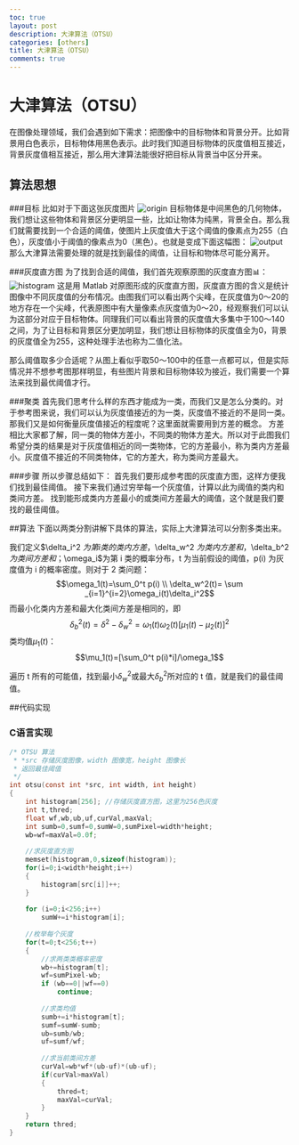 ```yaml
---
toc: true
layout: post
description: 大津算法（OTSU）
categories: [others]
title: 大津算法（OTSU）
comments: true
---
```


# 大津算法（OTSU）
在图像处理领域，我们会遇到如下需求：把图像中的目标物体和背景分开。比如背景用白色表示，目标物体用黑色表示。此时我们知道目标物体的灰度值相互接近，背景灰度值相互接近，那么用大津算法能很好把目标从背景当中区分开来。

<!-- more -->

## 算法思想
###目标
比如对于下面这张灰度图片
![origin](/blog/images/media/15146878957796/origin.png)
目标物体是中间黑色的几何物体，我们想让这些物体和背景区分更明显一些，比如让物体为纯黑，背景全白。那么我们就需要找到一个合适的阈值，使图片上灰度值大于这个阈值的像素点为255（白色），灰度值小于阈值的像素点为0（黑色）。也就是变成下面这幅图：
![output](/blog/images/media/15146878957796/output.png)
那么大津算法需要处理的就是找到最佳的阈值，让目标和物体尽可能分离开。

###灰度直方图
为了找到合适的阈值，我们首先观察原图的灰度直方图📊：
![histogram](/blog/images/media/15146878957796/histogram.png)
这是用 Matlab 对原图形成的灰度直方图，灰度直方图的含义是统计图像中不同灰度值的分布情况。由图我们可以看出两个尖峰，在灰度值为0～20的地方存在一个尖峰，代表原图中有大量像素点灰度值为0～20，经观察我们可以认为这部分对应于目标物体。同理我们可以看出背景的灰度值大多集中于100～140之间，为了让目标和背景区分更加明显，我们想让目标物体的灰度值全为0，背景的灰度值全为255，这种处理手法也称为二值化法。

那么阈值取多少合适呢？从图上看似乎取50～100中的任意一点都可以，但是实际情况并不想参考图那样明显，有些图片背景和目标物体较为接近，我们需要一个算法来找到最优阈值才行。

###聚类
首先我们思考什么样的东西才能成为一类，而我们又是怎么分类的。对于参考图来说，我们可以认为灰度值接近的为一类，灰度值不接近的不是同一类。那我们又是如何衡量灰度值接近的程度呢？这里面就需要用到方差的概念。
方差相比大家都了解，同一类的物体方差小，不同类的物体方差大。所以对于此图我们希望分类的结果是对于灰度值相近的同一类物体，它的方差最小，称为类内方差最小。灰度值不接近的不同类物体，它的方差大，称为类间方差最大。

###步骤
所以步骤总结如下：
首先我们要形成参考图的灰度直方图，这样方便我们找到最佳阈值。
接下来我们通过穷举每一个灰度值，计算以此为阈值的类内和类间方差。
找到能形成类内方差最小的或类间方差最大的阈值，这个就是我们要找的最佳阈值。

##算法
下面以两类分割讲解下具体的算法，实际上大津算法可以分割多类出来。

我们定义$\delta_i^2 $为第 i 类的类内方差，$\delta_w^2 $为类内方差和，$\delta_b^2 $为类间方差和；$\omega_i$为第 i 类的概率分布，t 为当前假设的阈值，p(i) 为灰度值为 i 的概率密度。则对于 2 类问题：
$$\omega_1(t)=\sum_0^t p(i)
\\
\delta_w^2(t)= \sum _{i=1}^{i=2}\omega_i(t)\delta_i^2$$
而最小化类内方差和最大化类间方差是相同的，即
$$\delta_b^2(t)=\delta^2-\delta_w^2=\omega_1(t)\omega_2(t)[\mu_1(t)-\mu_2(t)]^2$$
类均值$\mu_1(t)$：
$$\mu_1(t)=[\sum_0^t p(i)*i]/\omega_1$$

遍历 t 所有的可能值，找到最小$\delta_w^2$或最大$\delta_b^2$所对应的 t 值，就是我们的最佳阈值。

##代码实现
### C语言实现

```c
/* OTSU 算法
 * *src 存储灰度图像，width 图像宽，height 图像长
 * 返回最佳阈值
 */
int otsu(const int *src, int width, int height)
{
    int histogram[256]; //存储灰度直方图，这里为256色灰度
    int t,thred;
    float wf,wb,ub,uf,curVal,maxVal;
    int sumb=0,sumf=0,sumW=0,sumPixel=width*height;
    wb=wf=maxVal=0.0f;
    
    //求灰度直方图
    memset(histogram,0,sizeof(histogram));
    for(i=0;i<width*height;i++)
    {
        histogram[src[i]]++;
    }
    
    for (i=0;i<256;i++)
        sumW+=i*histogram[i];
    
    //枚举每个灰度    
    for(t=0;t<256;t++)
    {
        //求两类类概率密度
        wb+=histogram[t];
        wf=sumPixel-wb;
        if (wb==0||wf==0)
            continue;
        
        //求类均值
        sumb+=i*histogram[t];
        sumf=sumW-sumb;
        ub=sumb/wb;
        uf=sumf/wf;
        
        //求当前类间方差
        curVal=wb*wf*(ub-uf)*(ub-uf);
        if(curVal>maxVal)
        {
            thred=t;
            maxVal=curVal;
        }
    }
    return thred;
}
```



